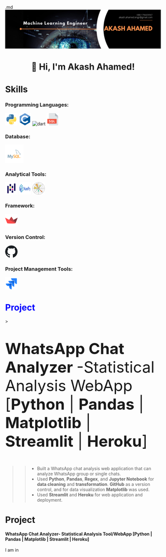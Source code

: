 .md![logo](banner2.png)
<h1 align= "center">👋 Hi, I'm Akash Ahamed!</h1>

<h1>Skills</h1>
<h3 align="left"> Programming Languages:</h3>
<p align = "left"> 
  <img src="https://raw.githubusercontent.com/devicons/devicon/master/icons/python/python-original.svg" alt="python" width="40" height="40"/>
  <img src="https://raw.githubusercontent.com/devicons/devicon/master/icons/c/c-original.svg" alt="c" width="40" height="40"/>
  <img src="https://www.vectorlogo.zone/logos/dartlang/dartlang-icon.svg" alt="dart" width="40" height="40"/>
  <img src="assets/sql.svg" alt="sql" width="40" height="40"/>
</p>

<h3 align="left"> Database:</h3>
<p align = "left"> 
  <img src="assets/mysql.svg" alt="sql" width="60" height="60"/>
</p>

<h3 align="left"> Analytical Tools:</h3>
<p align = "left">
   <img src="assets/pandas.svg" alt="sql" width="40" height="40"/>
  <img src="assets/numpy.svg" alt="sql" width="40" height="40"/>
   <img src="assets/matplotlib.svg" alt="sql" width="40" height="40"/>
</p>

<h3 align="left"> Framework:</h3>
<p align = "left">
   <img src="assets/streamlit.svg" alt="sql" width="40" height="40"/>
</p>

<h3 align="left"> Version Control:</h3>
<p align = "left">
   <img src="assets/github.svg" alt="sql" width="40" height="40"/>
</p>

<h3 align="left"> Project Management Tools:</h3>
<p align = "left">
   <img src="assets/jira.svg" alt="sql" width="40" height="40"/>
</p>

<h1 style="color:blue;">Project</h1>
><p style="font-size: 50px;"> <strong> WhatsApp Chat Analyzer </strong>-Statistical Analysis WebApp [<strong>Python</strong> | <strong>Pandas</strong> | <strong>Matplotlib</strong> | <strong>Streamlit</strong> | <strong>Heroku</strong>]</p>

>
>>- Built a WhatsApp chat analysis web application that can analyze WhatsApp group or single chats.
>>- Used **Python**, **Pandas**, **Regex**, and **Jupyter Notebook** for **data cleaning** and **transformation**. **GitHub** as a version control, 
and for data visualization **Matplotlib** was used.
>>- Used **Streamlit** and **Heroku** for web application and deployment.


# Project
#### **WhatsApp Chat Analyzer**-  Statistical Analysis Tool/WebApp [**Python** | Pandas | Matplotlib | Streamlit | Heroku]</p>

I am in <span style="font-family:Papyrus; font-size:1000em;">LOVE!</span>

## this a title and <sup>this should be smaller</sup> <sub>or like this</sub>
### this a title and <sub>or like this</sub>

 #### The quarterly results look great!
  >
  > - Revenue was off the chart.
  > - Profits were higher than ever.
  >
>  *Everything* is going according to **plan**.



